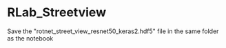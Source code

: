 # RLab_Streetview
Save the "rotnet_street_view_resnet50_keras2.hdf5" file in the same folder as the notebook

